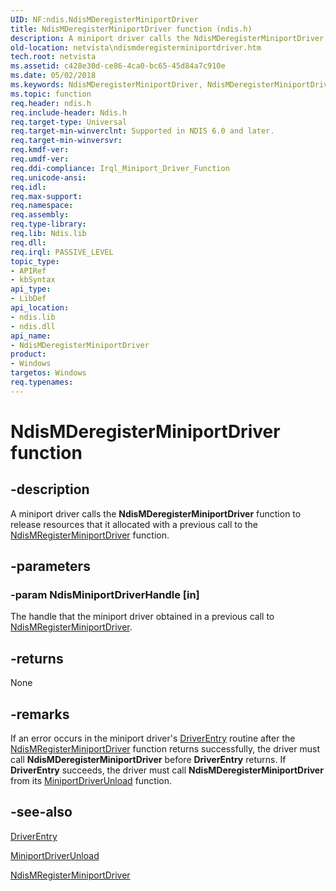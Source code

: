 ```yaml
---
UID: NF:ndis.NdisMDeregisterMiniportDriver
title: NdisMDeregisterMiniportDriver function (ndis.h)
description: A miniport driver calls the NdisMDeregisterMiniportDriver function to release resources that it allocated with a previous call to the NdisMRegisterMiniportDriver function.
old-location: netvista\ndismderegisterminiportdriver.htm
tech.root: netvista
ms.assetid: c428e30d-ce86-4ca0-bc65-45d84a7c910e
ms.date: 05/02/2018
ms.keywords: NdisMDeregisterMiniportDriver, NdisMDeregisterMiniportDriver function [Network Drivers Starting with Windows Vista], miniport_ndis_functions_ref_bd8d7bcd-098a-4367-82d2-6a35753a4a3b.xml, ndis/NdisMDeregisterMiniportDriver, netvista.ndismderegisterminiportdriver
ms.topic: function
req.header: ndis.h
req.include-header: Ndis.h
req.target-type: Universal
req.target-min-winverclnt: Supported in NDIS 6.0 and later.
req.target-min-winversvr: 
req.kmdf-ver: 
req.umdf-ver: 
req.ddi-compliance: Irql_Miniport_Driver_Function
req.unicode-ansi: 
req.idl: 
req.max-support: 
req.namespace: 
req.assembly: 
req.type-library: 
req.lib: Ndis.lib
req.dll: 
req.irql: PASSIVE_LEVEL
topic_type:
- APIRef
- kbSyntax
api_type:
- LibDef
api_location:
- ndis.lib
- ndis.dll
api_name:
- NdisMDeregisterMiniportDriver
product:
- Windows
targetos: Windows
req.typenames: 
---
```


# NdisMDeregisterMiniportDriver function


## -description


A miniport driver calls the 
  <b>NdisMDeregisterMiniportDriver</b> function to release resources that it allocated with a previous call to
  the 
  <a href="https://msdn.microsoft.com/library/windows/hardware/ff563654">NdisMRegisterMiniportDriver</a> function.


## -parameters




### -param NdisMiniportDriverHandle [in]

The handle that the miniport driver obtained in a previous call to 
     <a href="https://msdn.microsoft.com/library/windows/hardware/ff563654">NdisMRegisterMiniportDriver</a>.


## -returns



None




## -remarks



If an error occurs in the miniport driver's 
    <a href="https://msdn.microsoft.com/library/windows/hardware/ff552644">DriverEntry</a> routine after the 
    <a href="https://msdn.microsoft.com/bed68aa8-499d-41fd-997b-a46316913cc8">
    NdisMRegisterMiniportDriver</a> function returns successfully, the driver must call 
    <b>NdisMDeregisterMiniportDriver</b> before 
    <b>DriverEntry</b> returns. If 
    <b>DriverEntry</b> succeeds, the driver must call 
    <b>NdisMDeregisterMiniportDriver</b> from its 
    <a href="https://msdn.microsoft.com/25c803cf-f8a6-4e41-a731-c3ae7f1db211">MiniportDriverUnload</a> function.




## -see-also




<a href="https://msdn.microsoft.com/library/windows/hardware/ff552644">DriverEntry</a>



<a href="https://msdn.microsoft.com/25c803cf-f8a6-4e41-a731-c3ae7f1db211">MiniportDriverUnload</a>



<a href="https://msdn.microsoft.com/library/windows/hardware/ff563654">NdisMRegisterMiniportDriver</a>
 

 

